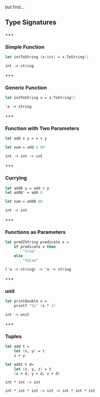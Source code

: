 but first...

## Type Signatures

+++

### Simple Function

```FSharp
let intToString (x:int) = x.ToString()
```

`int -> string`

+++

### Generic Function

```FSharp
let intToString x = x.ToString()
```

`'a -> string`

+++

### Function with Two Parameters

```FSharp
let add x y = x + y

let sum = add 8 80
```

`int -> int -> int`

+++

### Currying

```FSharp
let add8 y = add 8 y
let add8' = add 8

let sum = add8 80
```

`int -> int`

+++

### Functions as Parameters

```FSharp
let pred2String predicate x =
    if predicate x then
        "true"
    else
        "false"
```

`('a -> string) -> 'a -> string`

+++

### unit

```FSharp
let printDouble x =
    printf "%i" (x * 2)
```

`int -> unit`

+++

### Tuples

```FSharp
let add t =
    let (x, y) = t
    x + y

let add1 t d=
    let (x, y, z) = t
    (x + d, y + d, z + d)
```

`int * int -> int`

`int * int * int -> int -> int * int * int`